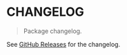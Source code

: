 # CHANGELOG

> Package changelog.

See [GitHub Releases](https://github.com/stdlib-js/assert-is-negative-zero/releases) for the changelog.